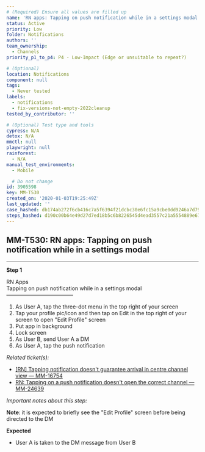 ```yaml
---
# (Required) Ensure all values are filled up
name: 'RN apps: Tapping on push notification while in a settings modal'
status: Active
priority: Low
folder: Notifications
authors: ''
team_ownership:
  - Channels
priority_p1_to_p4: P4 - Low-Impact (Edge or unsuitable to repeat?)

# (Optional)
location: Notifications
component: null
tags:
  - Never tested
labels:
  - notifications
  - fix-versions-not-empty-2022cleanup
tested_by_contributor: ''

# (Optional) Test type and tools
cypress: N/A
detox: N/A
mmctl: null
playwright: null
rainforest:
  - N/A
manual_test_environments:
  - Mobile

  # Do not change
id: 3905598
key: MM-T530
created_on: '2020-01-03T19:25:49Z'
last_updated: ''
case_hashed: db174ab272f6cb416c7a5f6394f21dcbc30e6fc15a9cbe0dd9246a7d79912f1bd29d00b340fe53e6a1d7b915f077b5ef
steps_hashed: d190c00b64e49d27d7ed18b5c6b8226545d4ead3557c21a5554889e67c5b1ff7fa05ec939182c0f50206d9e6f2b4faef
---
```


<!-- (Auto-generated) Based on frontmatter's "key" and "name" -->

## MM-T530: RN apps: Tapping on push notification while in a settings modal

---

**Step 1**

RN Apps\
Tapping on push notification while in a settings modal\
–––––––––––––––––––––––––

1. As User A, tap the three-dot menu in the top right of your screen
2. Tap your profile pic/icon and then tap on Edit in the top right of your screen to open "Edit Profile" screen
3. Put app in background
4. Lock screen
5. As User B, send User A a DM
6. As User A, tap the push notification

_Related ticket(s):_

- [\[RN\] Tapping notification doesn't guarantee arrival in centre channel view — MM-16754](https://mattermost.atlassian.net/browse/MM-16754)
- [RN: Tapping on a push notification doesn't open the correct channel — MM-24639](https://mattermost.atlassian.net/browse/MM-24639)

_Important notes about this step:_

**Note**: it is expected to briefly see the "Edit Profile" screen before being directed to the DM

**Expected**

- User A is taken to the DM message from User B
